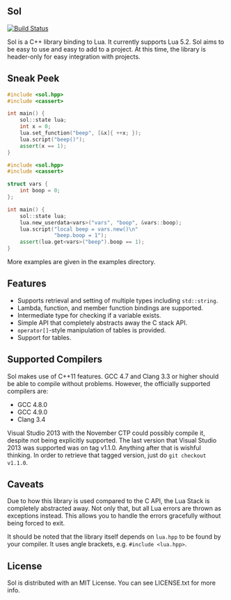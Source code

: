 ## Sol

[![Build Status](https://travis-ci.org/Rapptz/sol.svg?branch=master)](https://travis-ci.org/Rapptz/sol)

Sol is a C++ library binding to Lua. It currently supports Lua 5.2. Sol aims to be easy to use and easy to add to a project.
At this time, the library is header-only for easy integration with projects.

## Sneak Peek

```cpp
#include <sol.hpp>
#include <cassert>

int main() {
    sol::state lua;
    int x = 0;
    lua.set_function("beep", [&x]{ ++x; });
    lua.script("beep()");
    assert(x == 1);
}
```

```cpp
#include <sol.hpp>
#include <cassert>

struct vars {
    int boop = 0;
};

int main() {
    sol::state lua;
    lua.new_userdata<vars>("vars", "boop", &vars::boop);
    lua.script("local beep = vars.new()\n"
               "beep.boop = 1");
    assert(lua.get<vars>("beep").boop == 1);
}
```

More examples are given in the examples directory.

## Features

- Supports retrieval and setting of multiple types including `std::string`.
- Lambda, function, and member function bindings are supported.
- Intermediate type for checking if a variable exists.
- Simple API that completely abstracts away the C stack API.
- `operator[]`-style manipulation of tables is provided.
- Support for tables.

## Supported Compilers

Sol makes use of C++11 features. GCC 4.7 and Clang 3.3 or higher should be able to compile without problems. However, the
officially supported compilers are:

- GCC 4.8.0
- GCC 4.9.0
- Clang 3.4

Visual Studio 2013 with the November CTP could possibly compile it, despite not being explicitly supported. The last
version that Visual Studio 2013 was supported was on tag v1.1.0. Anything after that is wishful thinking. In order to
retrieve that tagged version, just do `git checkout v1.1.0`.

## Caveats

Due to how this library is used compared to the C API, the Lua Stack is completely abstracted away. Not only that, but all
Lua errors are thrown as exceptions instead. This allows you to handle the errors gracefully without being forced to exit.

It should be noted that the library itself depends on `lua.hpp` to be found by your compiler. It uses angle brackets, e.g.
`#include <lua.hpp>`.

## License

Sol is distributed with an MIT License. You can see LICENSE.txt for more info.
